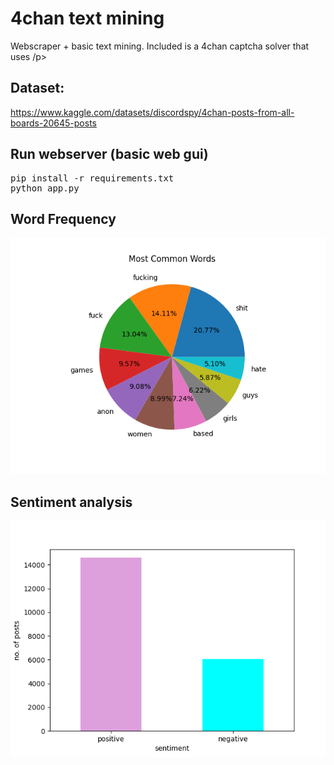 #  4chan text mining

<p> Webscraper + basic text mining. Included is a 4chan captcha solver that uses /p>
<h2>Dataset: </h2>
<a href='https://www.kaggle.com/datasets/discordspy/4chan-posts-from-all-boards-20645-posts'>https://www.kaggle.com/datasets/discordspy/4chan-posts-from-all-boards-20645-posts</a>
<br>
<h2>Run webserver (basic web gui)</h2>
<pre>
pip install -r requirements.txt 
python app.py
</pre>

<h2>Word Frequency</h2>
<img src='png/word_freq_pie.png'>

<h2>Sentiment analysis </h2>
<img src='png/sentiment_bar.png'>